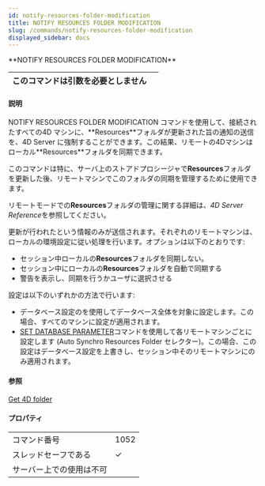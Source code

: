 ```yaml
---
id: notify-resources-folder-modification
title: NOTIFY RESOURCES FOLDER MODIFICATION
slug: /commands/notify-resources-folder-modification
displayed_sidebar: docs
---
```


<!--REF #_command_.NOTIFY RESOURCES FOLDER MODIFICATION.Syntax-->**NOTIFY RESOURCES FOLDER MODIFICATION**<!-- END REF-->
<!--REF #_command_.NOTIFY RESOURCES FOLDER MODIFICATION.Params-->
| このコマンドは引数を必要としません |  |
| --- | --- |

<!-- END REF-->

#### 説明 

<!--REF #_command_.NOTIFY RESOURCES FOLDER MODIFICATION.Summary-->NOTIFY RESOURCES FOLDER MODIFICATION コマンドを使用して、接続されたすべての4D マシンに、**Resources**フォルダが更新された旨の通知の送信を、4D Server に強制することができます。<!-- END REF-->この結果、リモートの4Dマシンはローカル**Resources**フォルダを同期できます。

このコマンドは特に、サーバ上のストアドプロシージャで**Resources**フォルダを更新した後、リモートマシンでこのフォルダの同期を管理するために使用できます。

リモートモードでの**Resources**フォルダの管理に関する詳細は、*4D Server Reference*を参照してください。

更新が行われたという情報のみが送信されます。それぞれのリモートマシンは、ローカルの環境設定に従い処理を行います。オプションは以下のとおりです:

* セッション中ローカルの**Resources**フォルダを同期しない。
* セッション中にローカルの**Resources**フォルダを自動で同期する
* 警告を表示し、同期を行うかユーザに選択させる

設定は以下のいずれかの方法で行います:

* データベース設定のを使用してデータベース全体を対象に設定します。この場合、すべてのマシンに設定が適用されます。
* [SET DATABASE PARAMETER](set-database-parameter.md)コマンドを使用して各リモートマシンごとに設定します (Auto Synchro Resources Folder セレクター)。この場合、この設定はデータベース設定を上書きし、セッション中そのリモートマシンにのみ適用されます。

#### 参照 

[Get 4D folder](get-4d-folder.md)  

#### プロパティ
|  |  |
| --- | --- |
| コマンド番号 | 1052 |
| スレッドセーフである | &check; |
| サーバー上での使用は不可 ||


